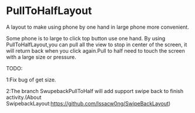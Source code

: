 PullToHalfLayout
================

A layout to make using phone by one hand in large phone more convenient.

Some phone is to large to click top button use one hand. By using PullToHalfLayout,you can pull all the view to stop in center of the screen, it will return back when you click again.Pull to half need to touch the screen with a large size or pressure.


TODO:

1:Fix bug of get size.

2:The branch SwupebackPullToHalf will add support swipe back to finish activity.(About SwipebackLayout:https://github.com/Issacw0ng/SwipeBackLayout)
